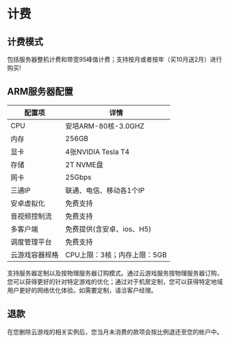 # 计费

## 计费模式
包括服务器整机计费和带宽95峰值计费；支持按月或者按年（买10月送2月）进行购买!

## ARM服务器配置
|配置项          |详情           |
| -------------|----------------|
|CPU        |安培ARM-80核-3.0GHZ         |
|内存       |256GB                       |
|显卡       |4张NVIDIA Tesla T4          |
|存储       |2T NVME盘                   |
|网卡       |25Gbps                      |
|三通IP     |联通、电信、移动各1个IP      |
|安卓虚拟化   |免费支持                   |
|音视频控制流 |免费支持                   |
|多客户端     |免费提供(含安卓、ios、H5)   |
|调度管理平台  |免费支持                  |
|云游戏容器规格  |CPU上限：3核；内存上限：5GB|

支持服务器定制以及按物理服务器订购模式。通过云游戏服务按物理服务器订购，您可以获得更好的针对特定游戏的优化；通过对于机房定制，您可以获得特定地域用户更好的网络优化体验。如需要定制，请洽客户经理。

## 退款
在您删除云游戏的相关实例后，您当月未消费的款项会按比例退还至您的帐户中。
